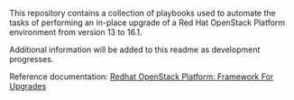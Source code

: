 This repository contains a collection of playbooks used to automate the tasks
of performing an in-place upgrade of a Red Hat OpenStack Platform environment
from version 13 to 16.1.

Additional information will be added to this readme as development progresses.

Reference documentation: 
[Redhat OpenStack Platform: Framework For Upgrades](https://access.redhat.com/documentation/en-us/red_hat_openstack_platform/16.1/html/framework_for_upgrades_13_to_16.1)